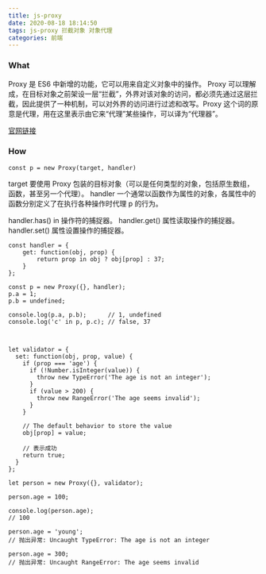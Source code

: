 ```yaml
---
title: js-proxy
date: 2020-08-18 18:14:50
tags: js-proxy 拦截对象 对象代理
categories: 前端
---
```


### What

Proxy 是 ES6 中新增的功能，它可以用来自定义对象中的操作。
Proxy 可以理解成，在目标对象之前架设一层“拦截”，外界对该对象的访问，都必须先通过这层拦截，因此提供了一种机制，可以对外界的访问进行过滤和改写。Proxy 这个词的原意是代理，用在这里表示由它来“代理”某些操作，可以译为“代理器”。

[官网链接](https://developer.mozilla.org/zh-CN/docs/Web/JavaScript/Reference/Global_Objects/Proxy)

### How

```
const p = new Proxy(target, handler)

```

target
要使用 Proxy 包装的目标对象（可以是任何类型的对象，包括原生数组，函数，甚至另一个代理）。
handler
一个通常以函数作为属性的对象，各属性中的函数分别定义了在执行各种操作时代理 p 的行为。

handler.has()
in 操作符的捕捉器。
handler.get()
属性读取操作的捕捉器。
handler.set()
属性设置操作的捕捉器。

```
const handler = {
    get: function(obj, prop) {
        return prop in obj ? obj[prop] : 37;
    }
};

const p = new Proxy({}, handler);
p.a = 1;
p.b = undefined;

console.log(p.a, p.b);      // 1, undefined
console.log('c' in p, p.c); // false, 37



let validator = {
  set: function(obj, prop, value) {
    if (prop === 'age') {
      if (!Number.isInteger(value)) {
        throw new TypeError('The age is not an integer');
      }
      if (value > 200) {
        throw new RangeError('The age seems invalid');
      }
    }

    // The default behavior to store the value
    obj[prop] = value;

    // 表示成功
    return true;
  }
};

let person = new Proxy({}, validator);

person.age = 100;

console.log(person.age);
// 100

person.age = 'young';
// 抛出异常: Uncaught TypeError: The age is not an integer

person.age = 300;
// 抛出异常: Uncaught RangeError: The age seems invalid

```
